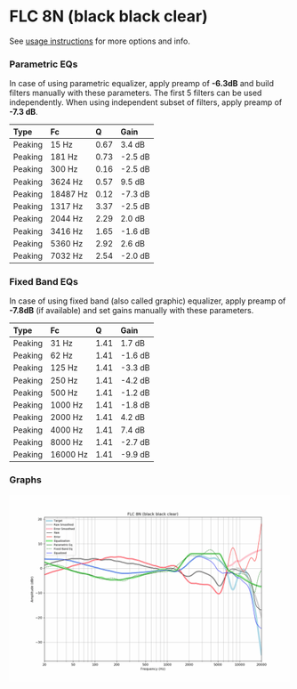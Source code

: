 # FLC 8N (black black clear)
See [usage instructions](https://github.com/jaakkopasanen/AutoEq#usage) for more options and info.

### Parametric EQs
In case of using parametric equalizer, apply preamp of **-6.3dB** and build filters manually
with these parameters. The first 5 filters can be used independently.
When using independent subset of filters, apply preamp of **-7.3 dB**.

| Type    | Fc       |    Q | Gain    |
|:--------|:---------|:-----|:--------|
| Peaking | 15 Hz    | 0.67 | 3.4 dB  |
| Peaking | 181 Hz   | 0.73 | -2.5 dB |
| Peaking | 300 Hz   | 0.16 | -2.5 dB |
| Peaking | 3624 Hz  | 0.57 | 9.5 dB  |
| Peaking | 18487 Hz | 0.12 | -7.3 dB |
| Peaking | 1317 Hz  | 3.37 | -2.5 dB |
| Peaking | 2044 Hz  | 2.29 | 2.0 dB  |
| Peaking | 3416 Hz  | 1.65 | -1.6 dB |
| Peaking | 5360 Hz  | 2.92 | 2.6 dB  |
| Peaking | 7032 Hz  | 2.54 | -2.0 dB |

### Fixed Band EQs
In case of using fixed band (also called graphic) equalizer, apply preamp of **-7.8dB**
(if available) and set gains manually with these parameters.

| Type    | Fc       |    Q | Gain    |
|:--------|:---------|:-----|:--------|
| Peaking | 31 Hz    | 1.41 | 1.7 dB  |
| Peaking | 62 Hz    | 1.41 | -1.6 dB |
| Peaking | 125 Hz   | 1.41 | -3.3 dB |
| Peaking | 250 Hz   | 1.41 | -4.2 dB |
| Peaking | 500 Hz   | 1.41 | -1.2 dB |
| Peaking | 1000 Hz  | 1.41 | -1.8 dB |
| Peaking | 2000 Hz  | 1.41 | 4.2 dB  |
| Peaking | 4000 Hz  | 1.41 | 7.4 dB  |
| Peaking | 8000 Hz  | 1.41 | -2.7 dB |
| Peaking | 16000 Hz | 1.41 | -9.9 dB |

### Graphs
![](./FLC%208N%20(black%20black%20clear).png)